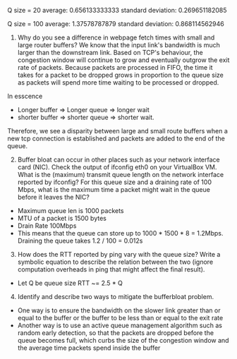 Q size = 20
average: 0.656133333333
standard deviation: 0.269651182085

Q size = 100
average: 1.37578787879
standard deviation: 0.868114562946


1. Why do you see a difference in webpage fetch times with small and large router buffers?
We know that the input link's bandwidth is much larger than the downstream link. Based on TCP's behaviour, the congestion window will continue to 
grow and eventually outgrow the exit rate of packets.
Because packets are processed in FIFO, the time it takes for a packet to be dropped grows in proportion to the queue size as packets will spend more time waiting to be processed or dropped.

In esscence
- Longer buffer => Longer queue => longer wait 
- shorter buffer => shorter queue => shorter wait.

Therefore, we see a disparity between large and small route buffers when a new tcp connection is established and packets are added to the end of the queue.

2. Buffer bloat can occur in other places such as your network interface card (NIC). Check the output of ifconfig eth0 on your VirtualBox VM. What is the (maximum) transmit queue length on the network interface reported by ifconfig? 
For this queue size and a draining rate of 100 Mbps, what is the maximum time a packet might wait in the queue before it leaves the NIC?

- Maximum queue len is 1000 packets
- MTU of a packet is 1500 bytes
- Drain Rate 100Mbps
- This means that the queue can store up to 1000 * 1500 * 8 = 1.2Mbps. Draining the queue takes 1.2 / 100 = 0.012s

3. How does the RTT reported by ping vary with the queue size? Write a symbolic equation to describe the relation between the two (ignore computation overheads in ping that might affect the final result).

- Let Q be queue size
RTT ~= 2.5 * Q 

4. Identify and describe two ways to mitigate the bufferbloat problem.
- One way is to ensure the bandwidth on the slower link greater than or equal to the buffer or the buffer to be less than or equal to the exit rate
- Another way is to use an active queue management algorithm such as random early detection, so that the packets are dropped before the queue becomes full, which curbs the size of the congestion window and the average time packets spend inside the buffer
